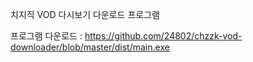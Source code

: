 치지직 VOD 다시보기 다운로드 프로그램

프로그램 다운로드 : https://github.com/24802/chzzk-vod-downloader/blob/master/dist/main.exe
